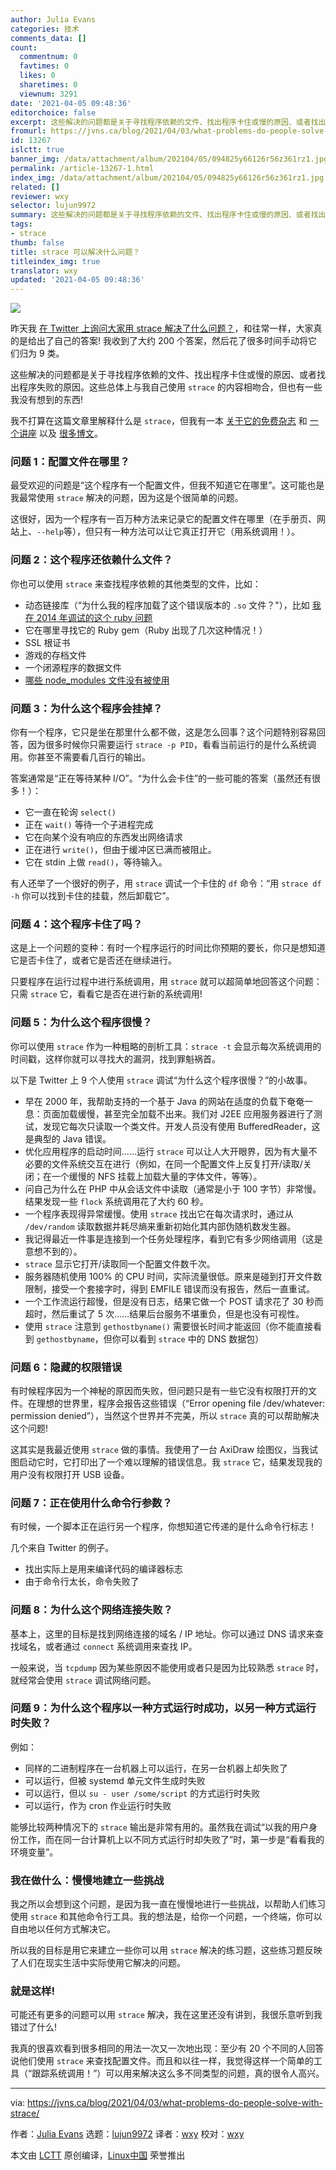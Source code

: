 ```yaml
---
author: Julia Evans
categories: 技术
comments_data: []
count:
  commentnum: 0
  favtimes: 0
  likes: 0
  sharetimes: 0
  viewnum: 3291
date: '2021-04-05 09:48:36'
editorchoice: false
excerpt: 这些解决的问题都是关于寻找程序依赖的文件、找出程序卡住或慢的原因、或者找出程序失败的原因。
fromurl: https://jvns.ca/blog/2021/04/03/what-problems-do-people-solve-with-strace/
id: 13267
islctt: true
banner_img: /data/attachment/album/202104/05/094825y66126r56z361rz1.jpg
permalink: /article-13267-1.html
index_img: /data/attachment/album/202104/05/094825y66126r56z361rz1.jpg.thumb.jpg
related: []
reviewer: wxy
selector: lujun9972
summary: 这些解决的问题都是关于寻找程序依赖的文件、找出程序卡住或慢的原因、或者找出程序失败的原因。
tags:
- strace
thumb: false
title: strace 可以解决什么问题？
titleindex_img: true
translator: wxy
updated: '2021-04-05 09:48:36'
---
```


![](/data/attachment/album/202104/05/094825y66126r56z361rz1.jpg)


昨天我 [在 Twitter 上询问大家用 strace 解决了什么问题？](https://twitter.com/b0rk/status/1378014888405168132)，和往常一样，大家真的是给出了自己的答案! 我收到了大约 200 个答案，然后花了很多时间手动将它们归为 9 类。


这些解决的问题都是关于寻找程序依赖的文件、找出程序卡住或慢的原因、或者找出程序失败的原因。这些总体上与我自己使用 `strace` 的内容相吻合，但也有一些我没有想到的东西!


我不打算在这篇文章里解释什么是 `strace`，但我有一本 [关于它的免费杂志](https://wizardzines.com/zines/strace) 和 [一个讲座](https://www.youtube.com/watch?v=4pEHfGKB-OE) 以及 [很多博文](https://jvns.ca/categories/strace)。


### 问题 1：配置文件在哪里？


最受欢迎的问题是“这个程序有一个配置文件，但我不知道它在哪里”。这可能也是我最常使用 `strace` 解决的问题，因为这是个很简单的问题。


这很好，因为一个程序有一百万种方法来记录它的配置文件在哪里（在手册页、网站上、`--help`等），但只有一种方法可以让它真正打开它（用系统调用！）。


### 问题 2：这个程序还依赖什么文件？


你也可以使用 `strace` 来查找程序依赖的其他类型的文件，比如：


* 动态链接库（“为什么我的程序加载了这个错误版本的 `.so` 文件？"），比如 [我在 2014 年调试的这个 ruby 问题](https://jvns.ca/blog/2014/03/10/debugging-shared-library-problems-with-strace/)
* 它在哪里寻找它的 Ruby gem（Ruby 出现了几次这种情况！）
* SSL 根证书
* 游戏的存档文件
* 一个闭源程序的数据文件
* [哪些 node\_modules 文件没有被使用](https://indexandmain.com/post/shrink-node-modules-with-refining)


### 问题 3：为什么这个程序会挂掉？


你有一个程序，它只是坐在那里什么都不做，这是怎么回事？这个问题特别容易回答，因为很多时候你只需要运行 `strace -p PID`，看看当前运行的是什么系统调用。你甚至不需要看几百行的输出。


答案通常是“正在等待某种 I/O”。“为什么会卡住”的一些可能的答案（虽然还有很多！）：


* 它一直在轮询 `select()`
* 正在 `wait()` 等待一个子进程完成
* 它在向某个没有响应的东西发出网络请求
* 正在进行 `write()`，但由于缓冲区已满而被阻止。
* 它在 stdin 上做 `read()`，等待输入。


有人还举了一个很好的例子，用 `strace` 调试一个卡住的 `df` 命令：“用 `strace df -h` 你可以找到卡住的挂载，然后卸载它”。


### 问题 4：这个程序卡住了吗？


这是上一个问题的变种：有时一个程序运行的时间比你预期的要长，你只是想知道它是否卡住了，或者它是否还在继续进行。


只要程序在运行过程中进行系统调用，用 `strace` 就可以超简单地回答这个问题：只需 `strace` 它，看看它是否在进行新的系统调用!


### 问题 5：为什么这个程序很慢？


你可以使用 `strace` 作为一种粗略的剖析工具：`strace -t` 会显示每次系统调用的时间戳，这样你就可以寻找大的漏洞，找到罪魁祸首。


以下是 Twitter 上 9 个人使用 `strace` 调试“为什么这个程序很慢？”的小故事。


* 早在 2000 年，我帮助支持的一个基于 Java 的网站在适度的负载下奄奄一息：页面加载缓慢，甚至完全加载不出来。我们对 J2EE 应用服务器进行了测试，发现它每次只读取一个类文件。开发人员没有使用 BufferedReader，这是典型的 Java 错误。
* 优化应用程序的启动时间……运行 `strace` 可以让人大开眼界，因为有大量不必要的文件系统交互在进行（例如，在同一个配置文件上反复打开/读取/关闭；在一个缓慢的 NFS 挂载上加载大量的字体文件，等等）。
* 问自己为什么在 PHP 中从会话文件中读取（通常是小于 100 字节）非常慢。结果发现一些 `flock` 系统调用花了大约 60 秒。
* 一个程序表现得异常缓慢。使用 `strace` 找出它在每次请求时，通过从 `/dev/random` 读取数据并耗尽熵来重新初始化其内部伪随机数发生器。
* 我记得最近一件事是连接到一个任务处理程序，看到它有多少网络调用（这是意想不到的）。
* `strace` 显示它打开/读取同一个配置文件数千次。
* 服务器随机使用 100% 的 CPU 时间，实际流量很低。原来是碰到打开文件数限制，接受一个套接字时，得到 EMFILE 错误而没有报告，然后一直重试。
* 一个工作流运行超慢，但是没有日志，结果它做一个 POST 请求花了 30 秒而超时，然后重试了 5 次……结果后台服务不堪重负，但是也没有可视性。
* 使用 `strace` 注意到 `gethostbyname()` 需要很长时间才能返回（你不能直接看到 `gethostbyname`，但你可以看到 `strace` 中的 DNS 数据包）


### 问题 6：隐藏的权限错误


有时候程序因为一个神秘的原因而失败，但问题只是有一些它没有权限打开的文件。在理想的世界里，程序会报告这些错误（“Error opening file /dev/whatever: permission denied”），当然这个世界并不完美，所以 `strace` 真的可以帮助解决这个问题!


这其实是我最近使用 `strace` 做的事情。我使用了一台 AxiDraw 绘图仪，当我试图启动它时，它打印出了一个难以理解的错误信息。我 `strace` 它，结果发现我的用户没有权限打开 USB 设备。


### 问题 7：正在使用什么命令行参数？


有时候，一个脚本正在运行另一个程序，你想知道它传递的是什么命令行标志！


几个来自 Twitter 的例子。


* 找出实际上是用来编译代码的编译器标志
* 由于命令行太长，命令失败了


### 问题 8：为什么这个网络连接失败？


基本上，这里的目标是找到网络连接的域名 / IP 地址。你可以通过 DNS 请求来查找域名，或者通过 `connect` 系统调用来查找 IP。


一般来说，当 `tcpdump` 因为某些原因不能使用或者只是因为比较熟悉 `strace` 时，就经常会使用 `strace` 调试网络问题。


### 问题 9：为什么这个程序以一种方式运行时成功，以另一种方式运行时失败？


例如：


* 同样的二进制程序在一台机器上可以运行，在另一台机器上却失败了
* 可以运行，但被 systemd 单元文件生成时失败
* 可以运行，但以 `su - user /some/script` 的方式运行时失败
* 可以运行，作为 cron 作业运行时失败


能够比较两种情况下的 `strace` 输出是非常有用的。虽然我在调试“以我的用户身份工作，而在同一台计算机上以不同方式运行时却失败了”时，第一步是“看看我的环境变量”。


### 我在做什么：慢慢地建立一些挑战


我之所以会想到这个问题，是因为我一直在慢慢地进行一些挑战，以帮助人们练习使用 `strace` 和其他命令行工具。我的想法是，给你一个问题，一个终端，你可以自由地以任何方式解决它。


所以我的目标是用它来建立一些你可以用 `strace` 解决的练习题，这些练习题反映了人们在现实生活中实际使用它解决的问题。


### 就是这样!


可能还有更多的问题可以用 `strace` 解决，我在这里还没有讲到，我很乐意听到我错过了什么!


我真的很喜欢看到很多相同的用法一次又一次地出现：至少有 20 个不同的人回答说他们使用 `strace` 来查找配置文件。而且和以往一样，我觉得这样一个简单的工具（“跟踪系统调用！”）可以用来解决这么多不同类型的问题，真的很令人高兴。




---


via: <https://jvns.ca/blog/2021/04/03/what-problems-do-people-solve-with-strace/>


作者：[Julia Evans](https://jvns.ca/) 选题：[lujun9972](https://github.com/lujun9972) 译者：[wxy](https://github.com/wxy) 校对：[wxy](https://github.com/wxy)


本文由 [LCTT](https://github.com/LCTT/TranslateProject) 原创编译，[Linux中国](https://linux.cn/) 荣誉推出